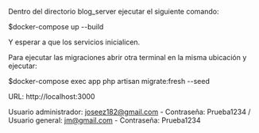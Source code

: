 Dentro del directorio blog_server ejecutar el siguiente comando:

$docker-compose up --build

Y esperar a que los servicios inicialicen.

Para ejecutar las migraciones abrir otra terminal en la misma ubicación y ejecutar:

$docker-compose exec app php artisan migrate:fresh --seed

URL:
http://localhost:3000

Usuario administrador: joseez182@gmail.com - Contraseña: Prueba1234  / 
Usuario general: jm@gmail.com - Contraseña: Prueba1234

